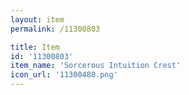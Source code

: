 ```yaml
---
layout: item
permalink: /11300803

title: Item
id: '11300803'
item_name: 'Sorcerous Intuition Crest'
icon_url: '11300480.png'
---
```

